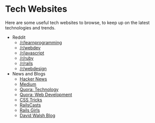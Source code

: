 # Tech Websites

Here are some useful tech websites to browse, to keep up on the latest technologies and trends.

* Reddit
  * [/r/learnprogramming](https://www.reddit.com/r/learnprogramming)
  * [/r/webdev](https://www.reddit.com/r/webdev/)
  * [/r/javascript](https://www.reddit.com/r/javascript)
  * [/r/ruby](https://www.reddit.com/r/ruby)
  * [/r/rails](https://www.reddit.com/r/rails)
  * [/r/webdesign](https://www.reddit.com/r/web_design)
* News and Blogs
  * [Hacker News](https://news.ycombinator.com)
  * [Medium](https://medium.com/tag/tech)
  * [Quora: Technology](http://www.quora.com/Technology)
  * [Quora: Web Development](https://www.quora.com/topic/Web-Development)
  * [CSS Tricks](https://css-tricks.com/)
  * [RailsCasts](http://railscasts.com/)
  * [Rails Girls](http://blog.railsgirls.com/)
  * [David Walsh Blog](http://davidwalsh.name/)

